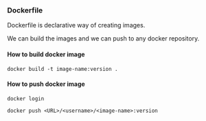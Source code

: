 ### Dockerfile

Dockerfile is declarative way of creating images. 

We can build the images and we can push to any docker repository.

#### How to build docker image
```
docker build -t image-name:version .
```

#### How to push docker image
```
docker login
```
```
docker push <URL>/<username>/<image-name>:version
```